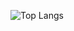 ![Top Langs](https://github-readme-stats.vercel.app/api/top-langs/?username=WojciechJedraa&theme=radical)

<!---
WojciechJedra/WojciechJedra is a ✨ special ✨ repository because its `README.md` (this file) appears on your GitHub profile.
You can click the Preview link to take a look at your changes.
--->
